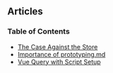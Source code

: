 ## Articles

### Table of Contents
- [The Case Against the Store](./state-management.md)
- [Importance of prototyping.md](./Importance-of-prototyping.md)
- [Vue Query with Script Setup](./vue-query.md)
